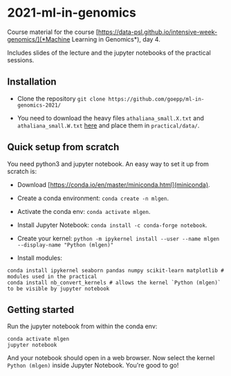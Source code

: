# 2021-ml-in-genomics

Course material for the course [https://data-psl.github.io/intensive-week-genomics/](*Machine Learning in Genomics*), day 4.

Includes slides of the lecture and the jupyter notebooks of the practical sessions.

## Installation

- Clone the repository `git clone https://github.com/goepp/ml-in-genomics-2021/`

- You need to download the heavy files `athaliana_small.X.txt` and `athaliana_small.W.txt` [here](https://plmbox.math.cnrs.fr/d/fcf6f52656a9451ead65/) and place them in `practical/data/`.

## Quick setup from scratch

You need python3 and jupyter notebook. An easy way to set it up from scratch is:

- Download [https://conda.io/en/master/miniconda.html](miniconda).

- Create a conda environment: `conda create -n mlgen`.

- Activate the conda env: `conda activate mlgen`.

- Install Jupyter Notebook: `conda install -c conda-forge notebook`.

- Create your kernel: `python -m ipykernel install --user --name mlgen --display-name "Python (mlgen)"`

- Install modules:
```
conda install ipykernel seaborn pandas numpy scikit-learn matplotlib # modules used in the practical
conda install nb_convert_kernels # allows the kernel `Python (mlgen)` to be visible by jupyter notebook
```

## Getting started

Run the jupyter notebook from within the conda env:
```
conda activate mlgen
jupyter notebook
```
And your notebook should open in a web browser. Now select the kernel `Python (mlgen)` inside Jupyter Notebook.
You're good to go!
